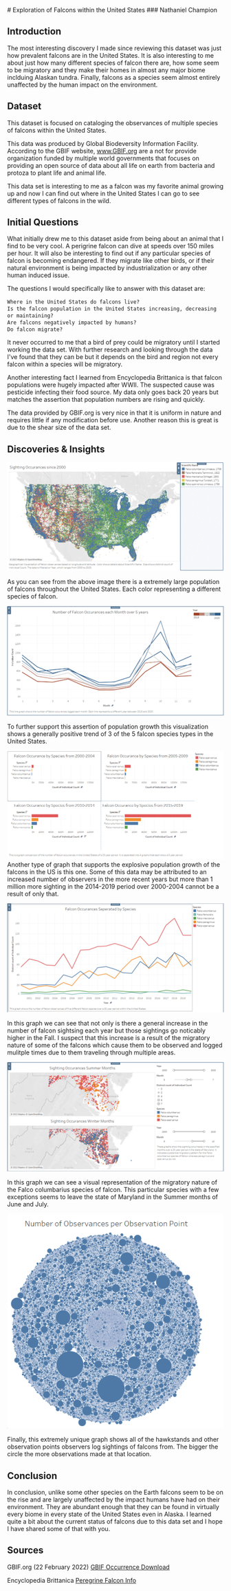 <p> </p>
# Exploration of Falcons within the United States
### Nathaniel Champion

## Introduction

The most interesting discovery I made since reviewing this dataset was just how prevalent falcons are in the United
States. It is also interesting to me about just how many different species of falcon there are, how some seem to be
migratory and they make their homes in almost any major biome inclduing Alaskan tundra. Finally, falcons as a species
seem almost entirely unaffected by the human impact on the environment. 

## Dataset

This dataset is focused on cataloging the observances of multiple species of falcons within the United States. 

This data was produced by Global Biodeversity Information Facility. According to the GBIF website, www.GBIF.org
are a not for provide organization funded by multiple world governments that focuses on providing an open source of data 
about all life on earth from bacteria and protoza to plant life and animal life. 

This data set is interesting to me as a falcon was my favorite animal growing up and now I can find out where in the 
United States I can go to see different types of falcons in the wild.


## Initial Questions

What initially drew me to this dataset aside from being about an animal that I find to be very cool. A perigrine falcon
can dive at speeds over 150 miles per hour. It will also be interesting to find out if any particular species of falcon 
is becoming endangered. If they migrate like other birds, or if their natural environment is being impacted by 
industrialization or any other human induced issue. 

The questions I would specifically like to answer with this dataset are: 

    Where in the United States do falcons live?
    Is the falcon population in the United States increasing, decreasing or maintaining?
    Are falcons negatively impacted by humans? 
    Do falcon migrate?

It never occurred to me that a bird of prey could be migratory until I started working the data set. With further 
research and looking through the data I've found that they can be but it depends on the bird and region not every
falcon within a species will be migratory. 

Another interesting fact I learned from Encyclopedia Brittanica is that falcon populations were hugely impacted 
after WWII. The suspected cause was pesticide infecting their food source. My data only goes back 20 years but 
matches the assertion that population numbers are rising and quickly. 

The data provided by GBIF.org is very nice in that it is uniform in nature and requires little if any modification
before use. Another reason this is great is due to the shear size of the data set. 

## Discoveries & Insights

![Image](/Map_USA.png)

As you can see from the above image there is a extremely large population of falcons throughout the United States. 
Each color representing a different species of falcon. 

![Image](/Line_Graph_Month.png)

To further support this assertion of population growth this visualization shows a generally positive trend of 3 of 
the 5 falcon species types in the United States. 

![Image](/Falcon_Occurances_5year.png)
Another type of graph that supports the explosive population growth of the falcons in the US is this one. Some of 
this data may be attributed to an increased number of observers in the more recent years but more than 1 million 
more sighting in the 2014-2019 period over 2000-2004 cannot be a result of only that. 

![Image](/Falcon_Occurances_by_Species.png)

In this graph we can see that not only is there a general increase in the number of falcon sightsing each year but
those sightings go noticably higher in the Fall. I suspect that this increase is a result of the migratory nature
of some of the falcons which cause them to be observed and logged mulitple times due to them traveling through 
multiple areas. 

![Image](/Map_Maryland.png)

In this graph we can see a visual representation of the migratory nature of the Falco columbarius species of falcon.
This particular species with a few exceptions seems to leave the state of Maryland in the Summer months of June and 
July. 

![Image](/Dot_Graph.png)

Finally, this extremely unique graph shows all of the hawkstands and other observation points observers log sightings
of falcons from. The bigger the circle the more observations made at that location. 


## Conclusion

In conclusion, unlike some other species on the Earth falcons seem to be on the rise and are largely unaffected by 
the impact humans have had on their environment. They are abundant enough that they can be found in virtually every
biome in every state of the United States even in Alaska. I learned quite a bit about the current status of falcons
due to this data set and I hope I have shared some of that with you. 

## Sources


GBIF.org (22 February 2022) [GBIF Occurrence Download](https://doi.org/10.15468/dl.krukq3)

Encyclopedia Brittanica [Peregrine Falcon Info](https://www.britannica.com/animal/peregrine-falcon)
